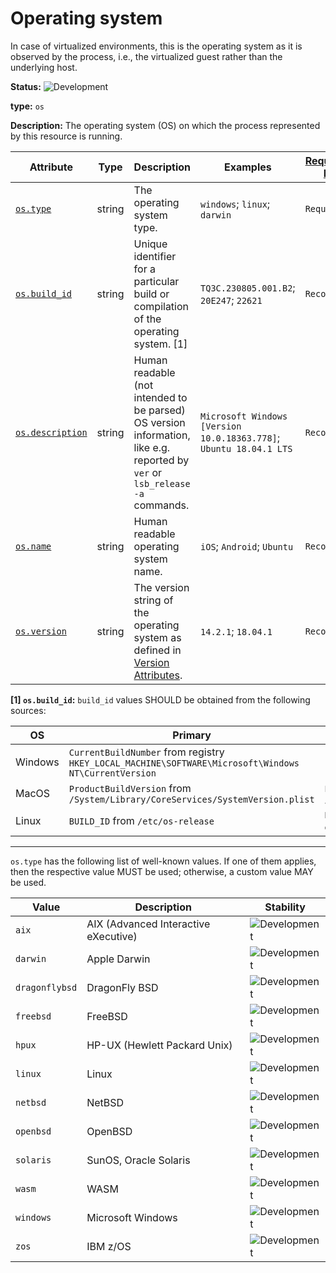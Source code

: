 # Operating system

In case of virtualized environments, this is the operating system as it is observed by the process, i.e., the virtualized guest rather than the underlying host.

<!-- semconv entity.os -->
<!-- NOTE: THIS TEXT IS AUTOGENERATED. DO NOT EDIT BY HAND. -->
<!-- see templates/registry/markdown/snippet.md.j2 -->
<!-- prettier-ignore-start -->
<!-- markdownlint-capture -->
<!-- markdownlint-disable -->


**Status:** ![Development](https://img.shields.io/badge/-development-blue)

**type:** `os`

**Description:** The operating system (OS) on which the process represented by this resource is running.

| Attribute  | Type | Description  | Examples  | [Requirement Level](https://opentelemetry.io/docs/specs/semconv/general/attribute-requirement-level/) | Stability |
|---|---|---|---|---|---|
| [`os.type`](/docs/registry/attributes/os.md) | string | The operating system type. | `windows`; `linux`; `darwin` | `Required` | ![Development](https://img.shields.io/badge/-development-blue) |
| [`os.build_id`](/docs/registry/attributes/os.md) | string | Unique identifier for a particular build or compilation of the operating system. [1] | `TQ3C.230805.001.B2`; `20E247`; `22621` | `Recommended` | ![Development](https://img.shields.io/badge/-development-blue) |
| [`os.description`](/docs/registry/attributes/os.md) | string | Human readable (not intended to be parsed) OS version information, like e.g. reported by `ver` or `lsb_release -a` commands. | `Microsoft Windows [Version 10.0.18363.778]`; `Ubuntu 18.04.1 LTS` | `Recommended` | ![Development](https://img.shields.io/badge/-development-blue) |
| [`os.name`](/docs/registry/attributes/os.md) | string | Human readable operating system name. | `iOS`; `Android`; `Ubuntu` | `Recommended` | ![Development](https://img.shields.io/badge/-development-blue) |
| [`os.version`](/docs/registry/attributes/os.md) | string | The version string of the operating system as defined in [Version Attributes](/docs/resource/README.md#version-attributes). | `14.2.1`; `18.04.1` | `Recommended` | ![Development](https://img.shields.io/badge/-development-blue) |

**[1] `os.build_id`:** `build_id` values SHOULD be obtained from the following sources:

| OS | Primary | Fallback |
| ------- | ------- | ------- |
| Windows | `CurrentBuildNumber` from registry `HKEY_LOCAL_MACHINE\SOFTWARE\Microsoft\Windows NT\CurrentVersion` | - |
| MacOS | `ProductBuildVersion` from `/System/Library/CoreServices/SystemVersion.plist` | `ProductBuildVersion` from `/System/Library/CoreServices/ServerVersion.plist` |
| Linux | `BUILD_ID` from `/etc/os-release` | `BUILD_ID` from `/usr/lib/os-release`; <br> contents of `/proc/sys/kernel/osrelease`|

---

`os.type` has the following list of well-known values. If one of them applies, then the respective value MUST be used; otherwise, a custom value MAY be used.

| Value  | Description | Stability |
|---|---|---|
| `aix` | AIX (Advanced Interactive eXecutive) | ![Development](https://img.shields.io/badge/-development-blue) |
| `darwin` | Apple Darwin | ![Development](https://img.shields.io/badge/-development-blue) |
| `dragonflybsd` | DragonFly BSD | ![Development](https://img.shields.io/badge/-development-blue) |
| `freebsd` | FreeBSD | ![Development](https://img.shields.io/badge/-development-blue) |
| `hpux` | HP-UX (Hewlett Packard Unix) | ![Development](https://img.shields.io/badge/-development-blue) |
| `linux` | Linux | ![Development](https://img.shields.io/badge/-development-blue) |
| `netbsd` | NetBSD | ![Development](https://img.shields.io/badge/-development-blue) |
| `openbsd` | OpenBSD | ![Development](https://img.shields.io/badge/-development-blue) |
| `solaris` | SunOS, Oracle Solaris | ![Development](https://img.shields.io/badge/-development-blue) |
| `wasm` | WASM | ![Development](https://img.shields.io/badge/-development-blue) |
| `windows` | Microsoft Windows | ![Development](https://img.shields.io/badge/-development-blue) |
| `zos` | IBM z/OS | ![Development](https://img.shields.io/badge/-development-blue) |

<!-- markdownlint-restore -->
<!-- prettier-ignore-end -->
<!-- END AUTOGENERATED TEXT -->
<!-- endsemconv -->
